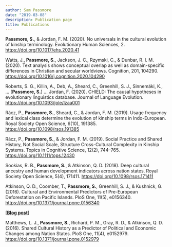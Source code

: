 ```yaml
---
author: Sam Passmore
date: "2019-03-08"
description: Publication page
title: Publications
---
```


__Passmore, S.__, & Jordan, F. M. (2020). No universals in the cultural evolution of kinship terminology. Evolutionary Human Sciences, 2. https://doi.org/10.1017/ehs.2020.41

Watts, J., __Passmore, S.__, Jackson, J. C., Rzymski, C., & Dunbar, R. I. M. (2020). Text analysis shows conceptual overlap as well as domain-specific differences in Christian and secular worldviews. Cognition, 201, 104290. https://doi.org/10.1016/j.cognition.2020.104290

Roberts, S. G., Killin, A., Deb, A., Sheard, C., Greenhill, S. J., Sinnemäki, K., ... [__Passmore, S.__] ... Jordan, F. (2020). CHIELD: The causal hypotheses in evolutionary linguistics database. Journal of Language Evolution. https://doi.org/10.1093/jole/lzaa001

Rácz, P., __Passmore, S.__, Sheard, C., & Jordan, F. M. (2019). Usage frequency and lexical class determine the evolution of kinship terms in Indo-European. Royal Society Open Science, 6(10), 191385. https://doi.org/10.1098/rsos.191385

Rácz, P., __Passmore, S.__, & Jordan, F. M. (2019). Social Practice and Shared History, Not Social Scale, Structure Cross-Cultural Complexity in Kinship Systems. Topics in Cognitive Science, 12(2), 744–765. https://doi.org/10.1111/tops.12430

Sookias, R. B., __Passmore, S.__, & Atkinson, Q. D. (2018). Deep cultural ancestry and human development indicators across nation states. Royal Society Open Science, 5(4), 171411. https://doi.org/10.1098/rsos.171411

Atkinson, Q. D., Coomber, T., __Passmore, S.__, Greenhill, S. J., & Kushnick, G. (2016). Cultural and Environmental Predictors of Pre-European Deforestation on Pacific Islands. PloS One, 11(5), e0156340. https://doi.org/10.1371/journal.pone.0156340

[__[Blog post](/post/deep-ancestry-news)__]

Matthews, L. J., __Passmore, S.__, Richard, P. M., Gray, R. D., & Atkinson, Q. D. (2016). Shared Cultural History as a Predictor of Political and Economic Changes among Nation States. PloS One, 11(4), e0152979. https://doi.org/10.1371/journal.pone.0152979

